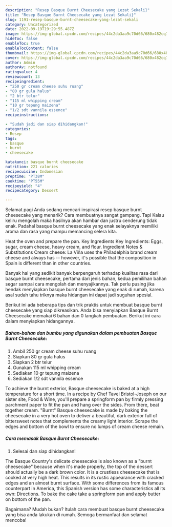 ```yaml
---
description: "Resep Basque Burnt Cheesecake yang Lezat Sekali}"
title: "Resep Basque Burnt Cheesecake yang Lezat Sekali}"
slug: 1191-resep-basque-burnt-cheesecake-yang-lezat-sekali
category: Uncategorized
date: 2022-09-19T19:29:55.487Z
image: https://img-global.cpcdn.com/recipes/44c2da3aa9c70d66/680x482cq70/basque-burnt-cheesecake-foto-resep-utama.jpg
hideToc: false
enableToc: true
enableTocContent: false
thumbnail: https://img-global.cpcdn.com/recipes/44c2da3aa9c70d66/680x482cq70/basque-burnt-cheesecake-foto-resep-utama.jpg
cover: https://img-global.cpcdn.com/recipes/44c2da3aa9c70d66/680x482cq70/basque-burnt-cheesecake-foto-resep-utama.jpg
author: Admin
authorAv: notfound
ratingvalue: 4
reviewcount: 13
recipeingredient:
- "250 gr cream cheese suhu ruang"
- "80 gr gula halus"
- "2 btr telur"
- "115 ml whipping cream"
- "10 gr tepung maizena"
- "1/2 sdt vannila essence"
recipeinstructions:

- "Sudah jadi dan siap dihidangkan!"
categories:
- Resep
tags:
- basque
- burnt
- cheesecake

katakunci: basque burnt cheesecake 
nutrition: 221 calories
recipecuisine: Indonesian
preptime: "PT38M"
cooktime: "PT55M"
recipeyield: "4"
recipecategory: Dessert

---
```



Selamat pagi Anda sedang mencari inspirasi resep basque burnt cheesecake yang menarik? Cara membuatnya sangat gampang. Tapi Kalau keliru mengolah maka hasilnya akan hambar dan justru cenderung tidak enak. Padahal basque burnt cheesecake yang enak selayaknya memiliki aroma dan rasa yang mampu memancing selera kita.


Heat the oven and prepare the pan. Key Ingredients Key Ingredients: Eggs, sugar, cream cheese, heavy cream, and flour. Ingredient Notes &amp; Substitutions Cream cheese: La Viña uses the Philadelphia brand cream cheese and always has -- however, it&#39;s possible that the composition in Spain is different than in other countries.

Banyak hal yang sedikit banyak berpengaruh terhadap kualitas rasa dari basque burnt cheesecake, pertama dari jenis bahan, kedua pemilihan bahan segar sampai cara mengolah dan menyajikannya. Tak perlu pusing jika hendak menyiapkan basque burnt cheesecake yang enak di rumah, karena asal sudah tahu triknya maka hidangan ini dapat jadi suguhan spesial.


Berikut ini ada beberapa tips dan trik praktis untuk membuat basque burnt cheesecake yang siap dikreasikan. Anda bisa menyiapkan Basque Burnt Cheesecake memakai 6 bahan dan 0 langkah pembuatan. Berikut ini cara dalam menyiapkan hidangannya.

<!--inarticleads1-->

##### Bahan-bahan dan bumbu yang digunakan dalam pembuatan Basque Burnt Cheesecake:

1. Ambil 250 gr cream cheese suhu ruang
1. Siapkan 80 gr gula halus
1. Siapkan 2 btr telur
1. Gunakan 115 ml whipping cream
1. Sediakan 10 gr tepung maizena
1. Sediakan 1/2 sdt vannila essence


To achieve the burnt exterior, Basque cheesecake is baked at a high temperature for a short time. In a recipe by Chef Tavel Bristol-Joseph on our sister site, Food &amp; Wine, you&#39;ll prepare a springform pan by firmly pressing parchment paper to fit the pan and hang over the sides. From there, beat together cream. &#34;Burnt&#34; Basque cheesecake is made by baking the cheesecake in a very hot oven to deliver a beautiful, dark exterior full of bittersweet notes that complements the creamy light interior. Scrape the edges and bottom of the bowl to ensure no lumps of cream cheese remain. 

<!--inarticleads2-->

##### Cara memasak Basque Burnt Cheesecake:


1. Selesai dan siap dihidangkan!

The Basque Country&#39;s delicate cheesecake is also known as a &#34;burnt cheesecake&#34; because when it&#39;s made properly, the top of the dessert should actually be a dark brown color. It is a crustless cheesecake that is cooked at very high heat. This results in its rustic appearance with cracked edges and an almost burnt surface. With some differences from its famous counterpart in America, this Spanish version has some characteristics all its own: Directions. To bake the cake take a springform pan and apply butter on bottom of the pan. 

Bagaimana? Mudah bukan? Itulah cara membuat basque burnt cheesecake yang bisa anda lakukan di rumah. Semoga bermanfaat dan selamat mencoba!
